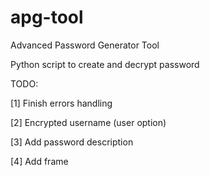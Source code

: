 apg-tool
========

Advanced Password Generator Tool

Python script to create and decrypt password

TODO:

[1] Finish errors handling

[2] Encrypted username (user option)

[3] Add password description

[4] Add frame
